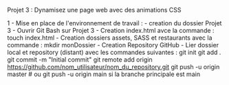 Projet 3 : Dynamisez une page web avec des animations CSS

1 - Mise en place de l'environnement de travail : 
      - creation du dossier Projet 3
      - Ouvrir Git Bash sur Projet 3
      - Creation index.html avce la commande : touch index.html
      - Creation dossiers assets, SASS et restaurants avec la commande : mkdir monDossier
      - Creation Repository GitHub
      - Lier dossier local et repository (distant) avec les commandes suivantes : 
          git init
          git add .
          git commit -m "Initial commit"
          git remote add origin https://github.com/nom_utilisateur/nom_du_repository.git
          git push -u origin master  # ou git push -u origin main si la branche principale est main
